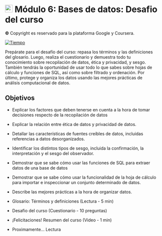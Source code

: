 # <img src="https://github.com/shimadasoftware/data-analysis-path/assets/73977456/9dfa6ce6-b8d0-44d0-b472-74f530bd4728" alt="Italian Trulli" style="width:25px;height:25px;"> Módulo 6: Bases de datos: Desafio del curso
**©** Copyright es reservado para la plataforma Google y Coursera.

[![Tiempo](https://img.shields.io/badge/Tiempo-120%20minutos-blue.svg)](https://www.coursera.org/professional-certificates/analisis-de-datos-de-google)

Prepárate para el desafío del curso: repasa los términos y las definiciones del glosario. Luego, realiza el cuestionario y demuestra todo tu conocimiento sobre recopilación de datos, ética y privacidad, y sesgo. También tendrás la oportunidad de usar todo lo que sabes sobre hojas de cálculo y funciones de SQL, así como sobre filtrado y ordenación. Por último, protege y organiza los datos usando las mejores prácticas de análisis computacional de datos.

## Objetivos

- Explicar los factores que deben tenerse en cuenta a la hora de tomar decisiones respecto de la recopilación de datos
- Explicar la relación entre ética de datos y privacidad de datos.
- Detallar las características de fuentes creíbles de datos, incluidas referencias a datos desorganizados.
- Identificar los distintos tipos de sesgo, incluida la confirmación, la interpretación y el sesgo del observador.
- Demostrar que se sabe cómo usar las funciones de SQL para extraer datos de una base de datos
- Demostrar que se sabe cómo usar la funcionalidad de la hoja de cálculo para importar e inspeccionar un conjunto determinado de datos.
- Describe las mejores prácticas a la hora de organizar datos.


- Glosario: Términos y definiciones (Lectura - 5 min)
- Desafio del curso (Cuestionario - 10 preguntas)
- ¡Felicitaciones! Resumen del curso (Video - 1 min)
- Proximamente... Lectura
